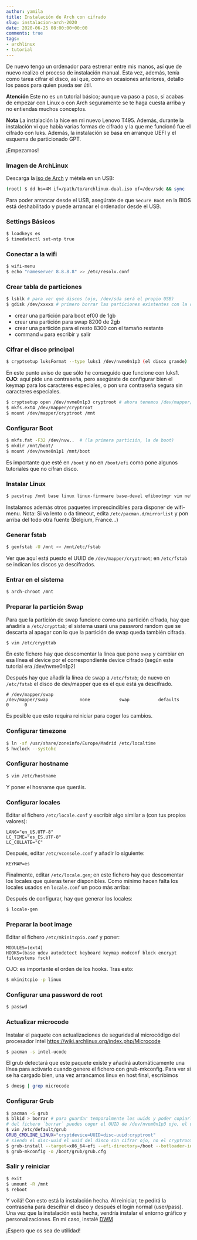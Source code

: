 ```yaml
---
author: yamila
title: Instalación de Arch con cifrado
slug: instalacion-arch-2020
date: 2020-06-25 08:00:00+00:00
comments: true
tags:
- archlinux
- tutorial
---
```


De nuevo tengo un ordenador para estrenar entre mis manos, así que de nuevo realizo el proceso de instalación manual. Esta vez, además, tenía como tarea cifrar el disco, así que, como en ocasiones anteriores, detallo los pasos para quien pueda ser útil.

<!--more-->

**Atención** Este no es un tutorial básico; aunque va paso a paso, si acabas de empezar con Linux o con Arch seguramente se te haga cuesta arriba y no entiendas muchos conceptos.

**Nota** La instalación la hice en mi nuevo Lenovo T495. Además, durante la instalación vi que había varias formas de cifrado y la que me funcionó fue el cifrado con luks. Además, la instalación se basa en arranque UEFI y el esquema de particionado GPT.

¡Empezamos!

### Imagen de ArchLinux
Descarga la [iso de Arch](https://www.archlinux.org/download/) y métela en un USB:
```sh
(root) $ dd bs=4M if=/path/to/archlinux-dual.iso of=/dev/sdc && sync
```
Para poder arrancar desde el USB, asegúrate de que `Secure Boot` en la BIOS está deshabilitado y puede arrancar el ordenador desde el USB.

### Settings Básicos
```sh
$ loadkeys es
$ timedatectl set-ntp true
```

### Conectar a la wifi
```sh
$ wifi-menu
$ echo "nameserver 8.8.8.8" >> /etc/resolv.conf
```

### Crear tabla de particiones
```sh
$ lsblk # para ver qué discos (ojo, /dev/sda será el propio USB)
$ gdisk /dev/xxxxx # primero borrar las particiones existentes con la opción `o`
```
- crear una partición para boot ef00 de 1gb
- crear una partición para swap 8200 de 2gb
- crear una partición para el resto 8300 con el tamaño restante
- command `w` para escribir y salir

### Cifrar el disco principal
```sh
$ cryptsetup luksFormat --type luks1 /dev/nvme0n1p3 (el disco grande)
```
En este punto aviso de que sólo he conseguido que funcione con luks1.
**OJO**: aquí pide una contraseña, pero asegúrate de configurar bien el keymap para los caracteres especiales, o pon una contraseña segura sin caracteres especiales.
```sh
$ cryptsetup open /dev/nvme0n1p3 cryptroot # ahora tenemos /dev/mapper/cryptroot
$ mkfs.ext4 /dev/mapper/cryptroot
$ mount /dev/mapper/cryptroot /mnt
```

### Configurar Boot
```sh
$ mkfs.fat -F32 /dev/nvw..  # (la primera partición, la de boot)
$ mkdir /mnt/boot/
$ mount /dev/nvme0n1p1 /mnt/boot
```
Es importante que esté en `/boot` y no en `/boot/efi` como pone algunos tutoriales que no cifran disco.

### Instalar Linux
```sh
$ pacstrap /mnt base linux linux-firmware base-devel efibootmgr vim netctl dialog wpa_supplicant dhcpcd
```
Instalamos además otros paquetes imprescindibles para disponer de wifi-menu.
Nota: Si va lento o da timeout, edita `/etc/pacman.d/mirrorlist` y pon arriba del todo otra fuente (Belgium, France...)

### Generar fstab
```sh
$ genfstab -U /mnt >> /mnt/etc/fstab
```
Ver que aquí está puesto el UUID de `/dev/mapper/cryptroot`; en `/etc/fstab` se indican los discos ya descifrados.

### Entrar en el sistema
```sh
$ arch-chroot /mnt
```

### Preparar la partición Swap
Para que la partición de swap funcione como una partición cifrada, hay que añadirla a `/etc/crypttab`; el sistema usará una password random que se descarta al apagar con lo que la partición de swap queda también cifrada.
```sh
$ vim /etc/crypttab
```
En este fichero hay que descomentar la línea que pone `swap` y cambiar en esa línea el device por el correspondiente device cifrado
(según este tutorial era /dev/nvme0n1p2)

Después hay que añadir la línea de swap a `/etc/fstab`; de nuevo en `/etc/fstab` el disco de dev/mapper que es el que está ya descifrado.
```
# /dev/mapper/swap
/dev/mapper/swap            none           swap           defaults      0      0
```
Es posible que esto requira reiniciar para coger los cambios.

### Configurar timezone
```sh
$ ln -sf /usr/share/zoneinfo/Europe/Madrid /etc/localtime
$ hwclock --systohc
```

### Configurar hostname
```sh
$ vim /etc/hostname
```
Y poner el hosname que queráis.

### Configurar locales
Editar el fichero `/etc/locale.conf` y escribir algo similar a (con tus propios valores):
```
LANG="en_US.UTF-8"
LC_TIME="es_ES.UTF-8"
LC_COLLATE="C"
```

Después, editar `/etc/vconsole.conf` y añadir lo siguiente:
```
KEYMAP=es
```

Finalmente, editar `/etc/locale.gen`; en este fichero hay que descomentar los locales que quieras tener disponibles. Como mínimo hacen falta los locales usados en `locale.conf` un poco más arriba:

Después de configurar, hay que generar los locales:
```sh
$ locale-gen
```

### Preparar la boot image
Editar el fichero `/etc/mkinitcpio.conf` y poner:
```
MODULES=(ext4)
HOOKS=(base udev autodetect keyboard keymap modconf block encrypt filesystems fsck)
```

OJO: es importante el orden de los hooks. Tras esto:
```sh
$ mkinitcpio -p linux
```

### Configurar una password de root
```sh
$ passwd
```

### Actualizar microcode
Instalar el paquete con actualizaciones de seguridad al microcódigo del procesador Intel
https://wiki.archlinux.org/index.php/Microcode
```sh
$ pacman -s intel-ucode
```

El grub detectará que este paquete existe y añadirá automáticamente una línea para activarlo cuando genere el fichero con grub-mkconfig. Para ver si se ha cargado bien, una vez arrancamos linux en host final, escribimos
```sh
$ dmesg | grep microcode
```

### Configurar Grub
```sh
$ pacman -S grub
$ blkid > borrar # para guardar temporalmente los uuids y poder copiarlo después
# del fichero `borrar` puedes coger el UUID de /dev/nvem0n1p3 ojo, el uuid y no el ptuuid
$ vim /etc/default/grub
GRUB_CMDLINE_LINUX="cryptdevice=UUID=disc-uuid:cryptroot"
# siendo el disc-uuid el uuid del disco sin cifrar ojo, no el cryptroot. Guardar y:
$ grub-install --target=x86_64-efi --efi-directory=/boot --botloader-id=GRUB --recheck
$ grub-mkconfig -o /boot/grub/grub.cfg
```

### Salir y reiniciar
```sh
$ exit
$ umount -R /mnt
$ reboot
```

Y voilá! Con esto está la instalación hecha. Al reiniciar, te pedirá la contraseña para descifrar el disco y después el login normal (user/pass). Una vez que la instalación está hecha, vendría instalar el entorno gráfico y personalizaciones. En mi caso, instalé [DWM](https://dwm.suckless.org/)

¡Espero que os sea de utilidad!

